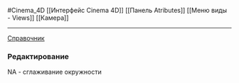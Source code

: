 #Cinema_4D
[[Интерфейс Cinema 4D]]
[[Панель Atributes]]
[[Меню виды - Views]]
[[Камера]]
_____
[Справочник](https://help.maxon.net/c4d/2023/en-us/Default.htm#html/5425.html?TocPath=_____4)



### Редактирование
NA - сглаживание окружности